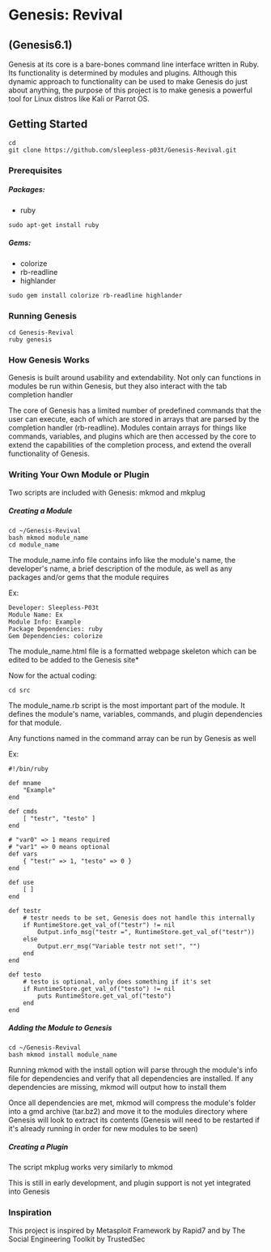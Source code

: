 # Genesis: Revival
## (Genesis6.1)

Genesis at its core is a bare-bones command line interface written in Ruby. Its
functionality is determined by modules and plugins. Although this dynamic approach
to functionality can be used to make Genesis do just about anything, the purpose
of this project is to make genesis a powerful tool for Linux distros like Kali or
Parrot OS.

## Getting Started
```
cd
git clone https://github.com/sleepless-p03t/Genesis-Revival.git
```

### Prerequisites

##### Packages:
* ruby

```
sudo apt-get install ruby
```

##### Gems:
* colorize
* rb-readline
* highlander

```
sudo gem install colorize rb-readline highlander
```

### Running Genesis
```
cd Genesis-Revival
ruby genesis
```

### How Genesis Works

Genesis is built around usability and extendability. Not only can functions in
modules be run within Genesis, but they also interact with the tab completion
handler

The core of Genesis has a limited number of predefined commands that the user can
execute, each of which are stored in arrays that are parsed by the completion
handler (rb-readline). Modules contain arrays for things like commands, variables, and
plugins which are then accessed by the core to extend the capabilities of the
completion process, and extend the overall functionality of Genesis.

### Writing Your Own Module or Plugin

Two scripts are included with Genesis: mkmod and mkplug

##### Creating a Module
```
cd ~/Genesis-Revival
bash mkmod module_name
cd module_name
```

The module_name.info file contains info like the module's name, the developer's
name, a brief description of the module, as well as any packages and/or gems that
the module requires

Ex:

```
Developer: Sleepless-P03t
Module Name: Ex
Module Info: Example
Package Dependencies: ruby
Gem Dependencies: colorize
```

The module_name.html file is a formatted webpage skeleton which can be edited to
be added to the Genesis site\*

Now for the actual coding:

```
cd src
```

The module_name.rb script is the most important part of the module. It defines the
module's name, variables, commands, and plugin dependencies for that module.

Any functions named in the command array can be run by Genesis as well

Ex:

```
#!/bin/ruby

def mname
	"Example"
end

def cmds
	[ "testr", "testo" ]
end

# "var0" => 1 means required
# "var1" => 0 means optional
def vars
	{ "testr" => 1, "testo" => 0 }
end

def use
	[ ]
end

def testr
	# testr needs to be set, Genesis does not handle this internally
	if RuntimeStore.get_val_of("testr") != nil
		Output.info_msg("testr =", RuntimeStore.get_val_of("testr"))
	else
		Output.err_msg("Variable testr not set!", "")
	end
end

def testo
	# testo is optional, only does something if it's set
	if RuntimeStore.get_val_of("testo") != nil
		puts RuntimeStore.get_val_of("testo")
	end
end
```

##### Adding the Module to Genesis

```
cd ~/Genesis-Revival
bash mkmod install module_name
```

Running mkmod with the install option will parse through the module's info file
for dependencies and verify that all dependencies are installed. If any
dependencies are missing, mkmod will output how to install them

Once all dependencies are met, mkmod will compress the module's folder into a gmd
archive (tar.bz2) and move it to the modules directory where Genesis will look to
extract its contents (Genesis will need to be restarted if it's already running in
order for new modules to be seen)

##### Creating a Plugin

The script mkplug works very similarly to mkmod

This is still in early development, and plugin support is not yet integrated into
Genesis

### Inspiration

This project is inspired by Metasploit Framework by Rapid7 and by The Social
Engineering Toolkit by TrustedSec
